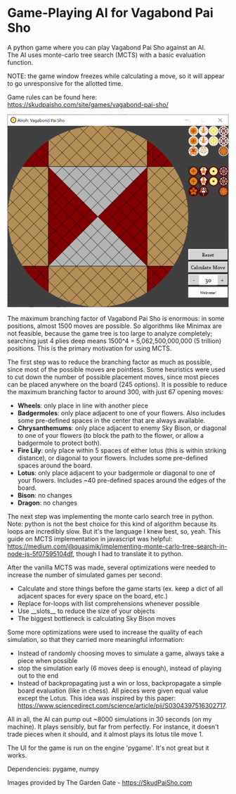 # Game-Playing AI for Vagabond Pai Sho
A python game where you can play Vagabond Pai Sho against an AI.  
The AI uses monte-carlo tree search (MCTS) with a basic evaluation function.  
  
NOTE: the game window freezes while calculating a move, so it will appear to go unresponsive for the allotted time.  
  
Game rules can be found here: https://skudpaisho.com/site/games/vagabond-pai-sho/  
  
![Preview of the Pai Sho program](preview_image.png?raw=true "Preview image")
  
The maximum branching factor of Vagabond Pai Sho is enormous: in some positions, almost 1500 moves are possible. So algorithms like Minimax are not feasible, because the game tree is too large to analyze completely; searching just 4 plies deep means 1500^4 = 5,062,500,000,000 (5 trillion) positions. This is the primary motivation for using MCTS.
  
The first step was to reduce the branching factor as much as possible, since most of the possible moves are pointless. Some heuristics were used to cut down the number of possible placement moves, since most pieces can be placed anywhere on the board (245 options). It is possible to reduce the maximum branching factor to around 300, with just 67 opening moves:
- **Wheels**: only place in line with another piece
- **Badgermoles**: only place adjacent to one of your flowers. Also includes some pre-defined spaces in the center that are always available.
- **Chrysanthemums**: only place adjacent to enemy Sky Bison, or diagonal to one of your flowers (to block the path to the flower, or allow a badgermole to protect both).
- **Fire Lily**: only place within 5 spaces of either lotus (this is within striking distance), or diagonal to your flowers. Includes some pre-defined spaces around the board.
- **Lotus**: only place adjacent to your badgermole or diagonal to one of your flowers. Includes ~40 pre-defined spaces around the edges of the board.
- **Bison**: no changes
- **Dragon**: no changes
  
The next step was implementing the monte carlo search tree in python. Note: python is not the best choice for this kind of algorithm because its loops are incredibly slow. But it's the language I knew best, so, yeah. This guide on MCTS implementation in javascript was helpful: https://medium.com/@quasimik/implementing-monte-carlo-tree-search-in-node-js-5f07595104df, though I had to translate it to python.
  
After the vanilla MCTS was made, several optimizations were needed to increase the number of simulated games per second:
- Calculate and store things before the game starts (ex. keep a dict of all adjacent spaces for every space on the board, etc.)
- Replace for-loops with list comprehensions whenever possible
- Use \_\_slots\_\_ to reduce the size of your objects
- The biggest bottleneck is calculating Sky Bison moves
  
Some more optimizations were used to increase the quality of each simulation, so that they carried more meaningful information:
- Instead of randomly choosing moves to simulate a game, always take a piece when possible
- stop the simulation early (6 moves deep is enough), instead of playing out to the end
- Instead of backpropagating just a win or loss, backpropagate a simple board evaluation (like in chess). All pieces were given equal value except the Lotus. This idea was inspired by this paper: https://www.sciencedirect.com/science/article/pii/S0304397516302717.
  
All in all, the AI can pump out ~8000 simulations in 30 seconds (on my machine). It plays sensibly, but far from perfectly. For instance, it doesn't trade pieces when it should, and it almost plays its lotus tile move 1.
  
The UI for the game is run on the engine 'pygame'. It's not great but it works.
  
Dependencies: pygame, numpy
  
Images provided by The Garden Gate - https://SkudPaiSho.com
